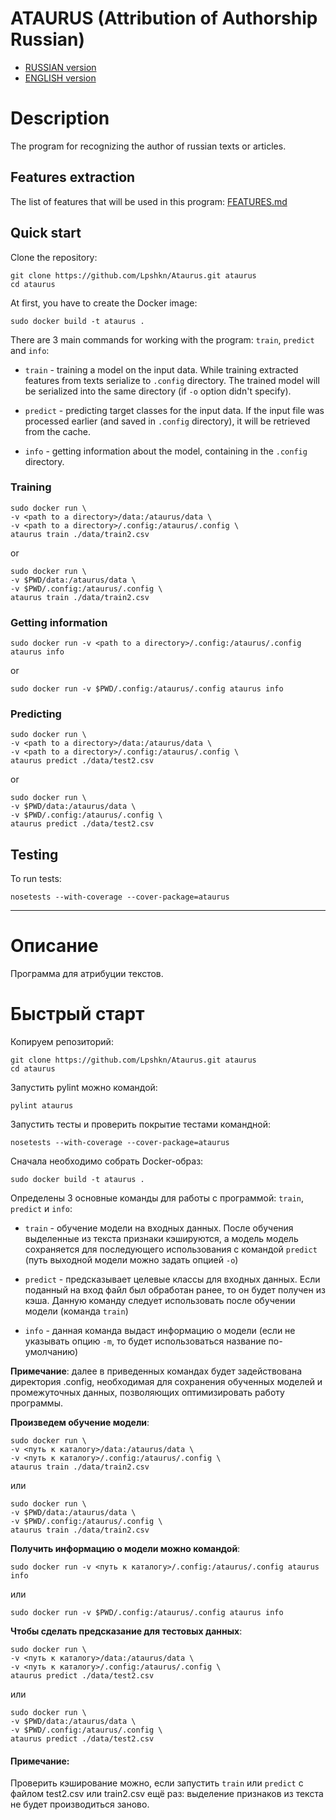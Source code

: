 # ATAURUS (Attribution of Authorship Russian)

- [RUSSIAN version](README.md#Описание)
- [ENGLISH version](README.md#Description)

# Description

The program for recognizing the author of russian texts or articles.

## Features extraction

The list of features that will be used in this program: [FEATURES.md](doc/FEATURES.md)

## Quick start

Clone the repository:
```shell script
git clone https://github.com/Lpshkn/Ataurus.git ataurus
cd ataurus
```

At first, you have to create the Docker image:
```shell script
sudo docker build -t ataurus .
```

There are 3 main commands for working with the program: `train`, `predict` and `info`:
* `train` - training a model on the input data. While training extracted features from texts serialize to 
`.config` directory. The trained model will be serialized into the same directory (if `-o` option didn't specify).

* `predict` - predicting target classes for the input data. If the input file was processed earlier (and saved in 
`.config` directory), it will be retrieved from the cache.

* `info` - getting information about the model, containing in the `.config` directory.

### Training

```shell script
sudo docker run \
-v <path to a directory>/data:/ataurus/data \
-v <path to a directory>/.config:/ataurus/.config \
ataurus train ./data/train2.csv
```
or
```shell script
sudo docker run \
-v $PWD/data:/ataurus/data \
-v $PWD/.config:/ataurus/.config \
ataurus train ./data/train2.csv
```

### Getting information

```shell script
sudo docker run -v <path to a directory>/.config:/ataurus/.config ataurus info
```
or
```shell script
sudo docker run -v $PWD/.config:/ataurus/.config ataurus info
```

### Predicting

```shell script
sudo docker run \
-v <path to a directory>/data:/ataurus/data \
-v <path to a directory>/.config:/ataurus/.config \
ataurus predict ./data/test2.csv
```
or
```shell script
sudo docker run \
-v $PWD/data:/ataurus/data \
-v $PWD/.config:/ataurus/.config \
ataurus predict ./data/test2.csv
```

## Testing

To run tests:

```shell script
nosetests --with-coverage --cover-package=ataurus
```

___

# Описание

Программа для атрибуции текстов.

# Быстрый старт

Копируем репозиторий:

```shell script
git clone https://github.com/Lpshkn/Ataurus.git ataurus
cd ataurus
```

Запустить pylint можно командой:
```shell script
pylint ataurus
```
Запустить тесты и проверить покрытие тестами командной:
```shell script
nosetests --with-coverage --cover-package=ataurus
```

Сначала необходимо собрать Docker-образ:
```shell script
sudo docker build -t ataurus .
```  

Определены 3 основные команды для работы с программой: `train`, `predict` и `info`:
* `train`  - обучение модели на входных данных. После обучения выделенные из текста признаки кэшируются, а модель
  модель сохраняется для последующего использования с командой `predict` (путь выходной модели можно задать опцией
  `-o`)
 
* `predict` - предсказывает целевые классы для входных данных. Если поданный на вход файл был обработан ранее, то он
  будет получен из кэша. Данную команду следует использовать после обучении модели (команда `train`)  

* `info` - данная команда выдаст информацию о модели (если не указывать опцию `-m`, то будет использоваться название
  по-умолчанию)
  
**Примечание**: далее в приведенных командах будет задействована директория .config, необходимая для сохранения 
обученных моделей и промежуточных данных, позволяющих оптимизировать работу программы. 
 
**Произведем обучение модели**:
```shell script
sudo docker run \
-v <путь к каталогу>/data:/ataurus/data \
-v <путь к каталогу>/.config:/ataurus/.config \
ataurus train ./data/train2.csv
```
или
```shell script
sudo docker run \
-v $PWD/data:/ataurus/data \
-v $PWD/.config:/ataurus/.config \
ataurus train ./data/train2.csv
```

**Получить информацию о модели можно командой**:
```shell script
sudo docker run -v <путь к каталогу>/.config:/ataurus/.config ataurus info
```
или
```shell script
sudo docker run -v $PWD/.config:/ataurus/.config ataurus info
```

**Чтобы сделать предсказание для тестовых данных**:
```shell script
sudo docker run \
-v <путь к каталогу>/data:/ataurus/data \
-v <путь к каталогу>/.config:/ataurus/.config \
ataurus predict ./data/test2.csv
```
или
```shell script
sudo docker run \
-v $PWD/data:/ataurus/data \
-v $PWD/.config:/ataurus/.config \
ataurus predict ./data/test2.csv
```

#### Примечание:  
Проверить кэширование можно, если запустить `train` или `predict` с файлом test2.csv или train2.csv ещё раз: 
выделение признаков из текста не будет производиться заново.

